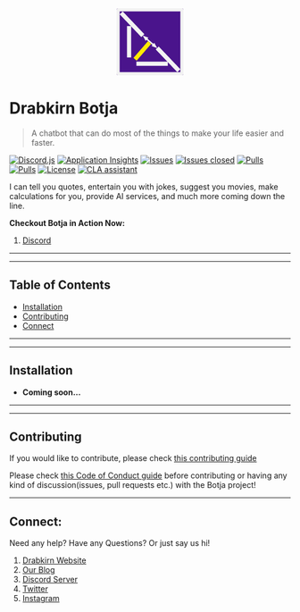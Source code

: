 <div align="center">
  <img src="https://github.com/drabkirn/botja/raw/master/drabkirn-logo-120x120.png"/>
</div>

# Drabkirn Botja

> A chatbot that can do most of the things to make your life easier and faster.

<!-- Add languages, CI/CD, main frameworks used from shields.io. Example -->
[![Discord.js](https://img.shields.io/badge/discord.js-v11.5.1-blueviolet.svg)](https://discord.js.org/#/)
[![Application Insights](https://img.shields.io/badge/applicationinsights-v1.6.0-important.svg)](https://www.npmjs.com/package/applicationinsights)
[![Issues](https://img.shields.io/github/issues/drabkirn/botja.svg)](https://github.com/drabkirn/botja/issues)
[![Issues closed](https://img.shields.io/github/issues-closed/drabkirn/botja.svg)](https://github.com/drabkirn/botja/issues)
[![Pulls](https://img.shields.io/github/issues-pr/drabkirn/botja.svg)](https://github.com/drabkirn/botja/pulls)
[![Pulls](https://img.shields.io/github/issues-pr-closed/drabkirn/botja.svg)](https://github.com/drabkirn/botja/pulls)
[![License](https://img.shields.io/github/license/drabkirn/botja.svg)](https://choosealicense.com/licenses/agpl-3.0/)
[![CLA assistant](https://cla-assistant.io/readme/badge/drabkirn/botja)](https://cla-assistant.io/drabkirn/botja)

I can tell you quotes, entertain you with jokes, suggest you movies, make calculations for you, provide AI services, and much more coming down the line.

**Checkout Botja in Action Now:**
1. [Discord](https://go.cdadityang.xyz/discord)

-----
-----

## Table of Contents
- [Installation](#installation)
- [Contributing](#contributing)
- [Connect](#connect)

-----
-----

## Installation
- **Coming soon...**

-----
-----

## Contributing
If you would like to contribute, please check [this contributing guide](https://github.com/drabkirn/botja/blob/master/CONTRIBUTING.md)

Please check [this Code of Conduct guide](https://github.com/drabkirn/botja/blob/master/CODE_OF_CONDUCT.md) before contributing or having any kind of discussion(issues, pull requests etc.) with the Botja project!

-----

## Connect:
Need any help? Have any Questions? Or just say us hi!

1. [Drabkirn Website](https://go.cdadityang.xyz/drab)
2. [Our Blog](https://go.cdadityang.xyz/blog)
3. [Discord Server](https://go.cdadityang.xyz/discord)
4. [Twitter](https://go.cdadityang.xyz/DtwtK)
5. [Instagram](https://go.cdadityang.xyz/DinsK)